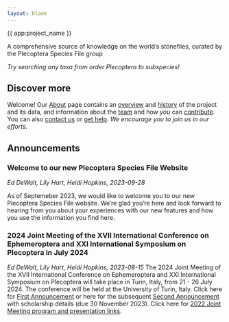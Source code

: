 ```yaml
---
layout: blank
---
```


<GalleryCarousel :depiction-id="[1106932,1106926,1106927,1106931,1106937,1106929,1106936,1106924,1106925,1106930,1106933,1106934,1106935, 1058997,1059008,1059047,1106921]" height="470px">
  <div class="flex flex-col justify-center items-center w-full h-full bg-black bg-opacity-25 text-white gap-4 px-4 box-border">
    <span class="text-4xl font-medium">{{ app:project_name }}</span>
    <p class="text-lg sm:text-xl">A comprehensive source of knowledge on the world’s stoneflies, curated by the Plecoptera Species File group</p>
    <div class="mx-auto flex flex-col items-center mt-6 sm:mt-10 w-full">
      <autocomplete-otu class="w-full sm:w-96 text-base-content ml-2 sm:ml-0" placeholder="Search by taxon name" autofocus/>
        <p class="text-sm sm:text-base"><em>Try searching any taxa from order <router-link to="/otus/890815">Plecoptera</router-link> to subspecies!</em></p>
    </div>
  </div>
</GalleryCarousel>

<div class="container mx-auto my-8 px-4 md:px-0 box-border">

## Discover more

Welcome! Our [About](about) page contains an [overview](about#overview) and [history](about#history) of the project and its data, and information about the [team](about#team) and how _you_ can [contribute](about#contribute). You can also [contact us](about#contribute) or [get help](about#contribute-or-get-help). _We encourage you to join us in our efforts._

## Announcements

### Welcome to our new Plecoptera Species File Website

_Ed DeWalt, Lily Hart, Heidi Hopkins, 2023-09-28_

<p>As of Septemeber 2023, we would like to welcome you to our new Plecoptera Species File website. We’re glad you’re here and look forward to hearing from you about your experiences with our new features and how you use the information you find here.
</p>

### 2024 Joint Meeting of the XVII International Conference on Ephemeroptera and XXI International Symposium on Plecoptera in July 2024

_Ed DeWalt, Lily Hart, Heidi Hopkins, 2023-08-15_
The 2024 Joint Meeting of the XVII International Conference on Ephemeroptera and XXI International Symposium on Plecoptera will take place in Turin, Italy, from 21 - 26 July 2024. The conference will be held at the University of Turin, Italy. Click here for [First Announcement](/docs/First_Announcement_IJM_2024.pdf) or here for the subsequent [Second Announcement](/docs/Second_Announcement_IJM_2024.pdf) with scholarship details (due 30 November 2023). Click here for [2022 Joint Meeting program and presentation links](about#past-meetings).

</div>
